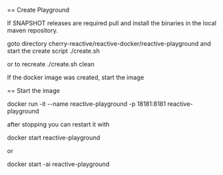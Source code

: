 

== Create Playground

If SNAPSHOT releases are required pull and install the binaries in the local maven repository.

goto directory cherry-reactive/reactive-docker/reactive-playground
and start the create script
./create.sh

or to recreate
./create.sh clean

If the docker image was created, start the image

== Start the image

docker run -it --name reactive-playground -p 18181:8181 reactive-playground 

after stopping you can restart it with

docker start reactive-playground

or

docker start -ai reactive-playground
